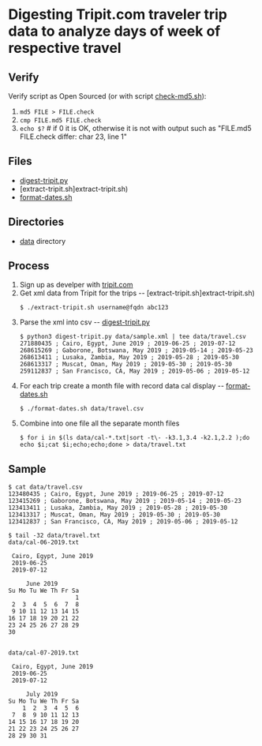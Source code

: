 # Digesting Tripit.com traveler trip data to analyze days of week of respective travel

## Verify
Verify script as Open Sourced (or with script [check-md5.sh](check-md5.sh)):
1. `md5 FILE > FILE.check`
1. `cmp FILE.md5 FILE.check`        
1. `echo $?` # if 0 it is OK, otherwise it is not with output such as "FILE.md5 FILE.check differ: char 23, line 1"

## Files
* [digest-tripit.py](digest-tripit.py)
* [extract-tripit.sh]extract-tripit.sh)
* [format-dates.sh](format-dates.sh)

## Directories
* [data](data) directory

## Process
1. Sign up as develper with [tripit.com](tripit.com)
1. Get xml data from Tripit for the trips -- [extract-tripit.sh]extract-tripit.sh)
   ```
   $ ./extract-tripit.sh username@fqdn abc123
   ```
1. Parse the xml into csv -- [digest-tripit.py](digest-tripit.py)
   ```
   $ python3 digest-tripit.py data/sample.xml | tee data/travel.csv
   271880435 ; Cairo, Egypt, June 2019 ; 2019-06-25 ; 2019-07-12
   268615269 ; Gaborone, Botswana, May 2019 ; 2019-05-14 ; 2019-05-23
   268613411 ; Lusaka, Zambia, May 2019 ; 2019-05-28 ; 2019-05-30
   268613317 ; Muscat, Oman, May 2019 ; 2019-05-30 ; 2019-05-30
   259112837 ; San Francisco, CA, May 2019 ; 2019-05-06 ; 2019-05-12
   ```
1. For each trip create a month file with record data cal display -- [format-dates.sh](format-dates.sh)
   ```
   $ ./format-dates.sh data/travel.csv
   ```
1. Combine into one file all the separate month files
   ```
   $ for i in $(ls data/cal-*.txt|sort -t\- -k3.1,3.4 -k2.1,2.2 );do echo $i;cat $i;echo;echo;done > data/travel.txt                
   ```

## Sample
```
$ cat data/travel.csv
123480435 ; Cairo, Egypt, June 2019 ; 2019-06-25 ; 2019-07-12
123415269 ; Gaborone, Botswana, May 2019 ; 2019-05-14 ; 2019-05-23
123413411 ; Lusaka, Zambia, May 2019 ; 2019-05-28 ; 2019-05-30
123413317 ; Muscat, Oman, May 2019 ; 2019-05-30 ; 2019-05-30
123412837 ; San Francisco, CA, May 2019 ; 2019-05-06 ; 2019-05-12

$ tail -32 data/travel.txt
data/cal-06-2019.txt

 Cairo, Egypt, June 2019 
 2019-06-25 
 2019-07-12

     June 2019        
Su Mo Tu We Th Fr Sa  
                   1  
 2  3  4  5  6  7  8  
 9 10 11 12 13 14 15  
16 17 18 19 20 21 22  
23 24 25 26 27 28 29  
30                    


data/cal-07-2019.txt

 Cairo, Egypt, June 2019 
 2019-06-25 
 2019-07-12

     July 2019        
Su Mo Tu We Th Fr Sa  
    1  2  3  4  5  6  
 7  8  9 10 11 12 13  
14 15 16 17 18 19 20  
21 22 23 24 25 26 27  
28 29 30 31           
```
